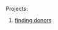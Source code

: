 
Projects:

1. [finding donors](https://github.com/SophieGarden/DataScience_NanoDegree/tree/master/finding_donors)
